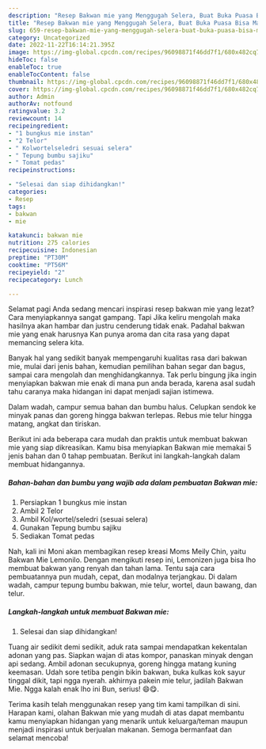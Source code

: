 ```yaml
---
description: "Resep Bakwan mie yang Menggugah Selera, Buat Buka Puasa Bisa Manjain Lidah"
title: "Resep Bakwan mie yang Menggugah Selera, Buat Buka Puasa Bisa Manjain Lidah"
slug: 659-resep-bakwan-mie-yang-menggugah-selera-buat-buka-puasa-bisa-manjain-lidah
category: Uncategorized
date: 2022-11-22T16:14:21.395Z
image: https://img-global.cpcdn.com/recipes/96098871f46dd7f1/680x482cq70/bakwan-mie-foto-resep-utama.jpg
hideToc: false
enableToc: true
enableTocContent: false
thumbnail: https://img-global.cpcdn.com/recipes/96098871f46dd7f1/680x482cq70/bakwan-mie-foto-resep-utama.jpg
cover: https://img-global.cpcdn.com/recipes/96098871f46dd7f1/680x482cq70/bakwan-mie-foto-resep-utama.jpg
author: Admin
authorAv: notfound
ratingvalue: 3.2
reviewcount: 14
recipeingredient:
- "1 bungkus mie instan"
- "2 Telor"
- " Kolwortelseledri sesuai selera"
- " Tepung bumbu sajiku"
- " Tomat pedas"
recipeinstructions:

- "Selesai dan siap dihidangkan!"
categories:
- Resep
tags:
- bakwan
- mie

katakunci: bakwan mie 
nutrition: 275 calories
recipecuisine: Indonesian
preptime: "PT30M"
cooktime: "PT56M"
recipeyield: "2"
recipecategory: Lunch

---
```



Selamat pagi Anda sedang mencari inspirasi resep bakwan mie yang lezat? Cara menyiapkannya sangat gampang. Tapi Jika keliru mengolah maka hasilnya akan hambar dan justru cenderung tidak enak. Padahal bakwan mie yang enak harusnya Kan punya aroma dan cita rasa yang dapat memancing selera kita.


Banyak hal yang sedikit banyak mempengaruhi kualitas rasa dari bakwan mie, mulai dari jenis bahan, kemudian pemilihan bahan segar dan bagus, sampai cara mengolah dan menghidangkannya. Tak perlu bingung jika ingin menyiapkan bakwan mie enak di mana pun anda berada, karena asal sudah tahu caranya maka hidangan ini dapat menjadi sajian istimewa.

Dalam wadah, campur semua bahan dan bumbu halus. Celupkan sendok ke minyak panas dan goreng hingga bakwan terlepas. Rebus mie telur hingga matang, angkat dan tiriskan.


Berikut ini ada beberapa cara mudah dan praktis untuk membuat bakwan mie yang siap dikreasikan. Kamu bisa menyiapkan Bakwan mie memakai 5 jenis bahan dan 0 tahap pembuatan. Berikut ini langkah-langkah dalam membuat hidangannya.

<!--inarticleads1-->

##### Bahan-bahan dan bumbu yang wajib ada dalam pembuatan Bakwan mie:

1. Persiapkan 1 bungkus mie instan
1. Ambil 2 Telor
1. Ambil  Kol/wortel/seledri (sesuai selera)
1. Gunakan  Tepung bumbu sajiku
1. Sediakan  Tomat pedas


Nah, kali ini Moni akan membagikan resep kreasi Moms Meily Chin, yaitu Bakwan Mie Lemonilo. Dengan mengikuti resep ini, Lemonizen juga bisa lho membuat bakwan yang renyah dan tahan lama. Tentu saja cara pembuatannya pun mudah, cepat, dan modalnya terjangkau. Di dalam wadah, campur tepung bumbu bakwan, mie telur, wortel, daun bawang, dan telur. 

<!--inarticleads2-->

##### Langkah-langkah untuk membuat Bakwan mie:


1. Selesai dan siap dihidangkan!

Tuang air sedikit demi sedikit, aduk rata sampai mendapatkan kekentalan adonan yang pas. Siapkan wajan di atas kompor, panaskan minyak dengan api sedang. Ambil adonan secukupnya, goreng hingga matang kuning keemasan. Udah sore tetiba pengin bikin bakwan, buka kulkas kok sayur tinggal dikit, tapi ngga nyerah. akhirnya pakein mie telur, jadilah Bakwan Mie. Ngga kalah enak lho ini Bun, serius! 😄😋. 

Terima kasih telah menggunakan resep yang tim kami tampilkan di sini. Harapan kami, olahan Bakwan mie yang mudah di atas dapat membantu kamu menyiapkan hidangan yang menarik untuk keluarga/teman maupun menjadi inspirasi untuk berjualan makanan. Semoga bermanfaat dan selamat mencoba!
